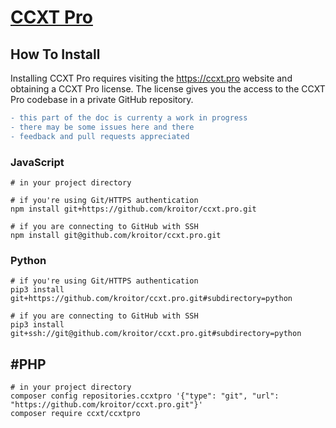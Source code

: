 # [CCXT Pro](ccxt.pro)

## How To Install

Installing CCXT Pro requires visiting the https://ccxt.pro website and obtaining a CCXT Pro license. The license gives you the access to the CCXT Pro codebase in a private GitHub repository.

```diff
- this part of the doc is currenty a work in progress
- there may be some issues here and there
- feedback and pull requests appreciated
```

### JavaScript

```shell
# in your project directory

# if you're using Git/HTTPS authentication
npm install git+https://github.com/kroitor/ccxt.pro.git

# if you are connecting to GitHub with SSH
npm install git@github.com/kroitor/ccxt.pro.git
```

### Python

```shell
# if you're using Git/HTTPS authentication
pip3 install git+https://github.com/kroitor/ccxt.pro.git#subdirectory=python

# if you are connecting to GitHub with SSH
pip3 install git+ssh://git@github.com/kroitor/ccxt.pro.git#subdirectory=python
```

## #PHP

```shell
# in your project directory
composer config repositories.ccxtpro '{"type": "git", "url": "https://github.com/kroitor/ccxt.pro.git"}'
composer require ccxt/ccxtpro
```